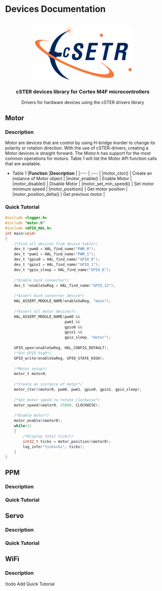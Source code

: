 # Devices Documentation
<br />
<div align="center">
  <a href="https://github.com/amartinezacosta/cSTER-devices">
    <!-- ![](cSTER_logo.png) --> <!--Using image path in Doxyfile-->
 <img src="cSTER_logo.png" alt="Logo">
  </a>

  <h3 align="center">cSTER devices library for Cortex M4F microcontrollers</h3>

  <p align="center">
    Drivers for hardware devices using the cSTER drivers library
  </p>
</div>

## Motor

### Description

Motor are devices that are control by using H-bridge inorder to change its polarity or rotation direction. With the use of cSTER-drivers, creating a Motor devices is straight forward. The Motor.h has support for the most common operations for motors. Table 1 will list the Motor API function calls that are available.

- Table 1
    |**Function**               |**Description**                      |
    |:---                       | :---                                |
    |motor_ctor()               | Create an instance of Motor object  |
    |motor_enable()             | Enable Motor                        |
    |motor_disable()            | Disable Motor                       |
    |motor_set_min_speed()      | Set motor minimum speed             |
    |motor_position()           | Get motor position                  |
    |motor_position_delta()     | Get previous motor                  |

### Quick Tutorial
```c
#include <logger.h>
#include "motor.h"
#include <GPIO_HAL.h>
int main(void)
{
    /*Find all devices from device table*/
    dev_t *pwm0 = HAL_find_name("PWM_0");
    dev_t *pwm1 = HAL_find_name("PWM_1");
    dev_t *gpio0 = HAL_find_name("GPIO_0");
    dev_t *gpio1 = HAL_find_name("GPIO_1");
    dev_t *gpio_sleep = HAL_find_name("GPIO_8");

    /*Enable buck converter*/
    dev_t *enableSwReg = HAL_find_name("GPIO_13");
    
    /*Assert buck converter device*/
    HAL_ASSERT_MODULE_NAME(enableSwReg, "main");
    
    /*Assert all motor devices*/
    HAL_ASSERT_MODULE_NAME(pwm0 &&
                           pwm1 &&
                           gpio0 &&
                           gpio1 &&
                           gpio_sleep, "motor");

    GPIO_open(enableSwReg, HAL_CONFIG_DEFAULT);
    /*Set GPIO high*/
    GPIO_write(enableSwReg, GPIO_STATE_HIGH);

    /*Motor setup*/
    motor_t motor0;

    /*Create an instance of motor*/
    motor_ctor(&motor0, pwm0, pwm1, gpio0, gpio1, gpio_sleep);

    /*Set motor speed to rotate clockwise*/
    motor_speed(&motor0, 25000, CLOCKWISE);

    /*Enable motor*/
    motor_enable(&motor0);
    while(1)
    {
        /*Display total ticks*/
        int32_t ticks = motor_position(&motor0);
        log_info("ticks=%i", ticks);
    }
}
```

## PPM
### Description

### Quick Tutorial


## Servo
### Description

### Quick Tutorial

## WiFi
### Description

\todo Add Quick Tutorial
